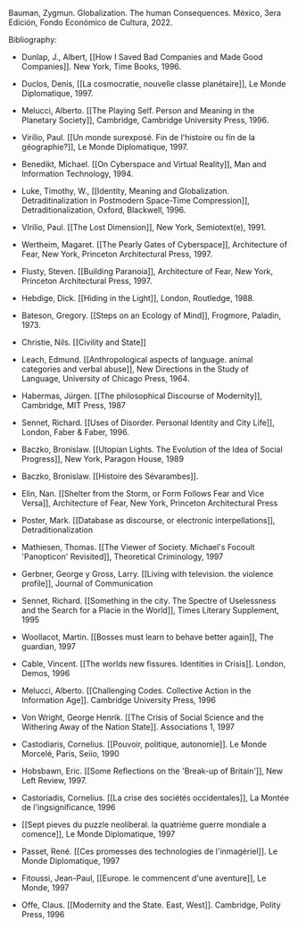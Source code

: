 Bauman, Zygmun. Globalization. The human Consequences. México, 3era Edición, Fondo Económico de Cultura, 2022.

Bibliography:

- Dunlap, J., Albert, [[How I Saved Bad Companies and Made Good Companies]]. New York, Time Books, 1996.
- Duclos, Denis, [[La cosmocratie, nouvelle classe planétaire]], Le Monde Diplomatique, 1997.
- Melucci, Alberto. [[The Playing Self. Person and Meaning in the Planetary Society]], Cambridge, Cambridge University Press, 1996.
- Virilio, Paul. [[Un monde surexposé. Fin de l'histoire ou fin de la géographie?]], Le Monde Diplomatique, 1997.
- Benedikt, Michael. [[On Cyberspace and Virtual Reality]], Man and Information Technology, 1994.
- Luke, Timothy, W., [[Identity, Meaning and Globalization. Detraditinalization in Postmodern Space-Time Compression]], Detraditionalization, Oxford, Blackwell, 1996.
- VIrilio, Paul. [[The Lost Dimension]], New York, Semiotext(e), 1991.
- Wertheim, Magaret. [[The Pearly Gates of Cyberspace]], Architecture of Fear, New York, Princeton Architectural Press, 1997.
- Flusty, Steven. [[Building Paranoia]], Architecture of Fear, New York, Princeton Architectural Press, 1997.
- Hebdige, Dick. [[Hiding in the Light]], London, Routledge, 1988.
- Bateson, Gregory. [[Steps on an Ecology of Mind]], Frogmore, Paladin, 1973.
- Christie, Nils. [[Civility and State]]
- Leach, Edmund. [[Anthropological aspects of language. animal categories and verbal abuse]], New Directions in the Study of Language, University of Chicago Press, 1964.
- Habermas, Jürgen. [[The philosophical Discourse of Modernity]], Cambridge, MIT Press, 1987
- Sennet, Richard. [[Uses of Disorder. Personal Identity and City Life]], London, Faber & Faber, 1996.
- Baczko, Bronislaw. [[Utopian Lights. The Evolution of the Idea of Social Progress]], New York, Paragon House, 1989
- Baczko, Bronislaw. [[Histoire des Sévarambes]].
- Elin, Nan. [[Shelter from the Storm, or Form Follows Fear and Vice Versa]], Architecture of Fear, New York, Princeton Architectural Press
- Poster, Mark. [[Database as discourse, or electronic interpellations]], Detraditionalization
- Mathiesen, Thomas. [[The Viewer of Society. Michael's Focoult 'Panopticon' Revisited]], Theoretical Criminology, 1997
- Gerbner, George y Gross, Larry. [[Living with television. the violence profile]], Journal of Communication
- Sennet, Richard. [[Something in the city. The Spectre of Uselessness and the Search for a Placie in the World]], Times Literary Supplement, 1995
- Woollacot, Martin. [[Bosses must learn to behave better again]], The guardian, 1997
- Cable, Vincent. [[The worlds new fissures. Identities in Crisis]]. London, Demos, 1996

- Melucci, Alberto. [[Challenging Codes. Collective Action in the Information Age]]. Cambridge University Press, 1996
- Von Wright, George Henrik. [[The Crisis of Social Science and the Withering Away of the Nation State]]. Associations 1, 1997
- Castodiaris, Cornelius. [[Pouvoir, politique, autonomie]]. Le Monde Morcelé, Paris, Seiio, 1990
- Hobsbawn, Eric. [[Some Reflections on the 'Break-up of Britain']], New Left Review, 1997.
- Castoriadis, Cornelius. [[La crise des sociétés occidentales]], La Montée de l'ingsignificance, 1996
- [[Sept pieves du puzzle neoliberal. la quatrième guerre mondiale a comence]], Le Monde Diplomatique, 1997
- Passet, René. [[Ces promesses des technologies de l'inmagériel]]. Le Monde Diplomatique, 1997
- Fitoussi, Jean-Paul, [[Europe. le commencent d'une aventure]], Le Monde, 1997
- Offe, Claus. [[Modernity and the State. East, West]]. Cambridge, Polity Press, 1996
